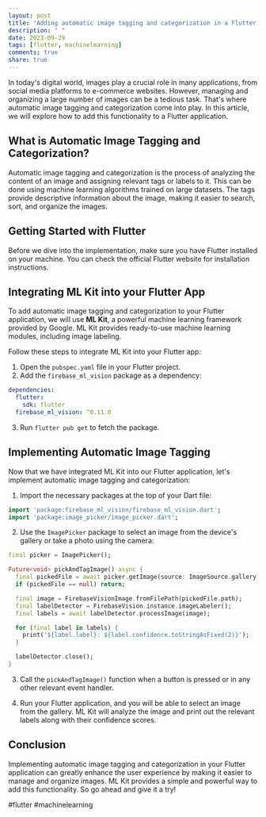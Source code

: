 ```yaml
---
layout: post
title: "Adding automatic image tagging and categorization in a Flutter application"
description: " "
date: 2023-09-29
tags: [flutter, machinelearning]
comments: true
share: true
---
```


In today's digital world, images play a crucial role in many applications, from social media platforms to e-commerce websites. However, managing and organizing a large number of images can be a tedious task. That's where automatic image tagging and categorization come into play. In this article, we will explore how to add this functionality to a Flutter application.

## What is Automatic Image Tagging and Categorization?

Automatic image tagging and categorization is the process of analyzing the content of an image and assigning relevant tags or labels to it. This can be done using machine learning algorithms trained on large datasets. The tags provide descriptive information about the image, making it easier to search, sort, and organize the images.

## Getting Started with Flutter

Before we dive into the implementation, make sure you have Flutter installed on your machine. You can check the official Flutter website for installation instructions.

## Integrating ML Kit into your Flutter App

To add automatic image tagging and categorization to your Flutter application, we will use **ML Kit**, a powerful machine learning framework provided by Google. ML Kit provides ready-to-use machine learning modules, including image labeling.

Follow these steps to integrate ML Kit into your Flutter app:

1. Open the `pubspec.yaml` file in your Flutter project.
2. Add the `firebase_ml_vision` package as a dependency:

```yaml
dependencies:
  flutter:
    sdk: flutter
  firebase_ml_vision: ^0.11.0
```

3. Run `flutter pub get` to fetch the package.

## Implementing Automatic Image Tagging

Now that we have integrated ML Kit into our Flutter application, let's implement automatic image tagging and categorization:

1. Import the necessary packages at the top of your Dart file:

```dart
import 'package:firebase_ml_vision/firebase_ml_vision.dart';
import 'package:image_picker/image_picker.dart';
```

2. Use the `ImagePicker` package to select an image from the device's gallery or take a photo using the camera:

```dart
final picker = ImagePicker();

Future<void> pickAndTagImage() async {
  final pickedFile = await picker.getImage(source: ImageSource.gallery);
  if (pickedFile == null) return;

  final image = FirebaseVisionImage.fromFilePath(pickedFile.path);
  final labelDetector = FirebaseVision.instance.imageLabeler();
  final labels = await labelDetector.processImage(image);

  for (final label in labels) {
    print('${label.label}: ${label.confidence.toStringAsFixed(2)}');
  }

  labelDetector.close();
}
```

3. Call the `pickAndTagImage()` function when a button is pressed or in any other relevant event handler.

4. Run your Flutter application, and you will be able to select an image from the gallery. ML Kit will analyze the image and print out the relevant labels along with their confidence scores.

## Conclusion

Implementing automatic image tagging and categorization in your Flutter application can greatly enhance the user experience by making it easier to manage and organize images. ML Kit provides a simple and powerful way to add this functionality. So go ahead and give it a try!

#flutter #machinelearning